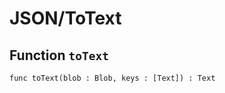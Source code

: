 # JSON/ToText

## Function `toText`
``` motoko no-repl
func toText(blob : Blob, keys : [Text]) : Text
```

